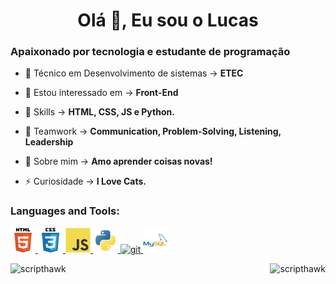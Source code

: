 <h1 align="center">Olá 👋, Eu sou o Lucas</h1>
<h3 align="left">Apaixonado por tecnologia e estudante de programação</h3>

- 🔭 Técnico em Desenvolvimento de sistemas -> **ETEC**

- 🌱 Estou interessado em -> **Front-End**

- 👯 Skills -> **HTML, CSS, JS e Python.**

- 🤝 Teamwork -> **Communication, Problem-Solving, Listening, Leadership**

- 💬 Sobre mim -> **Amo aprender coisas novas!**

- ⚡ Curiosidade -> **I Love Cats.**


<h3 align="left">Languages and Tools:</h3>
<p align="left"> 
                 <a href="https://www.w3.org/html/" target="_blank" rel="noreferrer"> <img src="https://raw.githubusercontent.com/devicons/devicon/master/icons/html5/html5-original-wordmark.svg" alt="html5" width="40" height="40"/> </a>
                 <a href="https://www.w3schools.com/css/" target="_blank" rel="noreferrer"> <img src="https://raw.githubusercontent.com/devicons/devicon/master/icons/css3/css3-original-wordmark.svg" alt="css3" width="40" height="40"/> </a>            
                 <a href="https://developer.mozilla.org/en-US/docs/Web/JavaScript" target="_blank" rel="noreferrer"> <img src="https://raw.githubusercontent.com/devicons/devicon/master/icons/javascript/javascript-original.svg" alt="javascript" width="40" height="40"/> </a> 
                 <a href="https://www.python.org" target="_blank" rel="noreferrer"> <img src="https://raw.githubusercontent.com/devicons/devicon/master/icons/python/python-original.svg" alt="python" width="40" height="40"/> </a>
                 <a href="https://git-scm.com/" target="_blank" rel="noreferrer"> <img src="https://www.vectorlogo.zone/logos/git-scm/git-scm-icon.svg" alt="git" width="40" height="40"/> </a>
                 <a href="https://www.mysql.com/" target="_blank" rel="noreferrer"> <img src="https://raw.githubusercontent.com/devicons/devicon/master/icons/mysql/mysql-original-wordmark.svg" alt="mysql" width="40" height="40"/> </a> 

<p><img align="right" src="https://github-readme-stats.vercel.app/api/top-langs?username=scripthawk&show_icons=true&locale=en&layout=compact" alt="scripthawk" />
&nbsp;<img align="left" src="https://github-readme-stats.vercel.app/api?username=scripthawk&show_icons=true&locale=en" alt="scripthawk" /></p>


<!---
ScriptHawk/ScriptHawk is a ✨ special ✨ repository because its `README.md` (this file) appears on your GitHub profile.
You can click the Preview link to take a look at your changes.
--->
